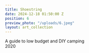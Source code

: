 ```yaml
---
title: Shoestring
date: 2024-12-18 01:50:00 Z
position: 6
preview_photo: "/uploads/6.jpeg"
layout: art_collection
---
```


A guide to low budget and DIY camping <br>
2020 